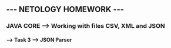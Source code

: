 ## --- NETOLOGY HOMEWORK ---
### JAVA CORE --> Working with files CSV, XML and JSON 

#### --> Task 3 --> JSON Parser
